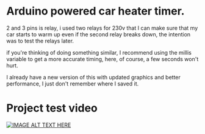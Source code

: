 # Arduino powered car heater timer.

2 and 3 pins is relay, i used two relays for 230v that I can make sure that my car starts to warm up even if the second relay breaks down, the intention was to test the relays later.

if you're thinking of doing something similar, I recommend using the millis variable to get a more accurate timing, here, of course, a few seconds won't hurt.

I already have a new version of this with updated graphics and better performance, I just don't remember where I saved it.

# Project test video

[![IMAGE ALT TEXT HERE](https://i9.ytimg.com/vi/ghCPQrDwNM0/mqdefault.jpg?sqp=CKyfj64G&rs=AOn4CLAR33dZN-f8AZnn6hWhDCtEMczxpA&retry=4)](https://youtube.com/shorts/ghCPQrDwNM0?feature=share)

